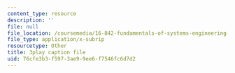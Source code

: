 ```yaml
---
content_type: resource
description: ''
file: null
file_location: /coursemedia/16-842-fundamentals-of-systems-engineering-fall-2015/76cfe3b3f5973ae99ee6f7546fc6d7d2_7IqUQUic5cI.srt
file_type: application/x-subrip
resourcetype: Other
title: 3play caption file
uid: 76cfe3b3-f597-3ae9-9ee6-f7546fc6d7d2
---
```

